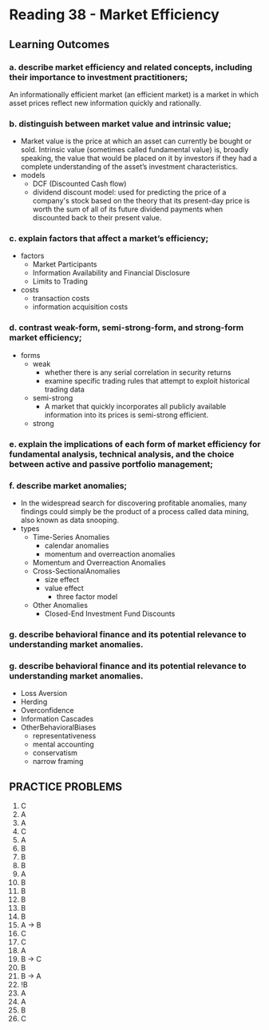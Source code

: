 # Reading 38 - Market Efficiency

## Learning Outcomes

### a. describe market efficiency and related concepts, including their importance to investment practitioners;

An informationally efficient market (an efficient market) is a market in which asset prices reflect new information quickly and rationally.

### b. distinguish between market value and intrinsic value;

- Market value is the price at which an asset can currently be bought or sold. Intrinsic value (sometimes called fundamental value) is, broadly speaking, the value that would be placed on it by investors if they had a complete understanding of the asset’s investment characteristics.
- models
  - DCF (Discounted Cash flow)
  - dividend discount model: used for predicting the price of a company's stock based on the theory that its present-day price is worth the sum of all of its future dividend payments when discounted back to their present value. 

### c. explain factors that affect a market’s efficiency;
- factors
  - Market Participants
  - Information Availability and Financial Disclosure
  - Limits to Trading
- costs
  - transaction costs
  - information acquisition costs  
### d. contrast weak-form, semi-strong-form, and strong-form market efficiency;
- forms
  - weak
    - whether there is any serial correlation in security returns
    - examine specific trading rules that attempt to exploit historical trading data
  - semi-strong
    - A market that quickly incorporates all publicly available information into its prices is semi-strong efficient.
  - strong
### e. explain the implications of each form of market efficiency for fundamental analysis, technical analysis, and the choice between active and passive portfolio management;

### f. describe market anomalies;
- In the widespread search for discovering profitable anomalies, many findings could simply be the product of a process called data mining, also known as data snooping. 
- types
  - Time-Series Anomalies
    - calendar anomalies
    - momentum and overreaction anomalies
  - Momentum and Overreaction Anomalies
  - Cross-SectionalAnomalies  
    - size effect
    - value effect
      - three factor model
  - Other Anomalies
    - Closed-End Investment Fund Discounts
        

### g. describe behavioral finance and its potential relevance to understanding market anomalies.
### g. describe behavioral finance and its potential relevance to understanding market anomalies.
- Loss Aversion
- Herding
- Overconfidence
- Information Cascades
- OtherBehavioralBiases
  - representativeness
  - mental accounting
  - conservatism
  - narrow framing  

## PRACTICE PROBLEMS

1. C
2. A
3. A
4. C
5. A
6. B
7. B
8. B
9. A
10. B
11. B
12. B
13. B
14. B
15. A -> B
16. C
17. C
18. A
19. B -> C
20. B
21. B -> A
22. !B
23. A
24. A
25. B
26. C
